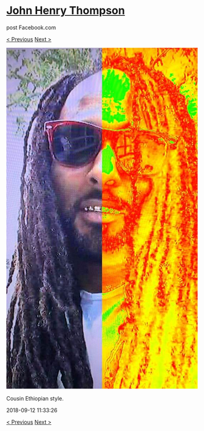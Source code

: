 # [John Henry Thompson](../README.md)
post Facebook.com

[< Previous](2018-09-12-3.md) [Next >](2018-09-11-1.md)

[![](../media/2018-09-12/Timeline-Photos-Cousin-Ethiopian-style.jpg)](../README.md)

Cousin Ethiopian style.

2018-09-12 11:33:26

[< Previous](2018-09-12-3.md) [Next >](2018-09-11-1.md)